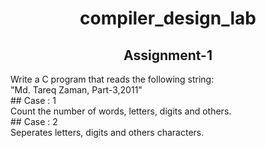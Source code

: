 <h1 align = "center">compiler_design_lab</h1>
<h2 align = "center">Assignment-1</h2>
Write a C program that reads the following string:<br>
"Md. Tareq Zaman, Part-3,2011"<br>
## Case : 1<br>
Count the number of words, letters, digits and others.<br>
## Case : 2<br>
Seperates letters, digits and others characters.<br>

